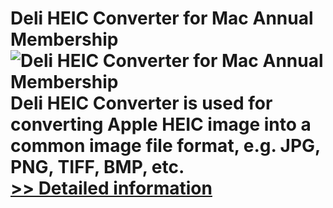 # Deli HEIC Converter for Mac Annual Membership<br />![Deli HEIC Converter for Mac Annual Membership](https://mycommerce.akamaized.net/api/pimages/P300966170/BIG/300966170.PNG)<br />Deli HEIC Converter is used for converting Apple HEIC image into a common image file format, e.g. JPG, PNG, TIFF, BMP, etc.<br />[>> Detailed information](https://secure.shareit.com/shareit/product.html?productid=300966170&affiliateid=200057808)
